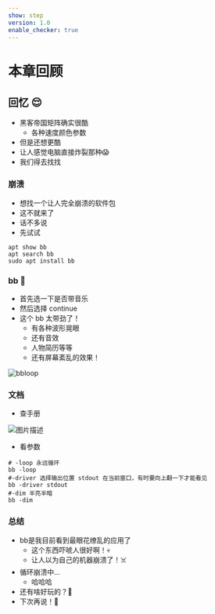 ```yaml
---
show: step
version: 1.0
enable_checker: true
---
```


# 本章回顾

## 回忆 😌
- 黑客帝国矩阵确实很酷
	- 各种速度颜色参数
- 但是还想更酷
- 让人感觉电脑直接炸裂那种😱 
- 我们得去找找

### 崩溃
- 想找一个让人完全崩溃的软件包
- 这不就来了
- 话不多说
- 先试试

```shell
apt show bb
apt search bb
sudo apt install bb
```

### bb 👻

- 首先选一下是否带音乐
- 然后选择 continue
- 这个 bb  太带劲了！
	- 有各种波形晃眼
	- 还有音效
	- 人物简历等等
	- 还有屏幕紊乱的效果！

![bbloop]( https://labfile.oss.aliyuncs.com/courses/2712/bbloop.png)

### 文档

- 查手册

![图片描述](https://doc.shiyanlou.com/courses/uid1190679-20220902-1662083144873/wm)

- 看参数


```shell
# -loop 永远循环
bb -loop
#-driver 选择输出位置 stdout 在当前窗口，有时要向上翻一下才能看见
bb -driver stdout
#-dim 半亮半暗
bb -dim
```

### 总结
- bb是我目前看到最眼花缭乱的应用了
	- 这个东西吓唬人很好啊！💀
	- 让人以为自己的机器崩溃了！☠️ 
- 循环崩溃中...
	- 哈哈哈
- 还有啥好玩的？👻 
- 下次再说！👋
